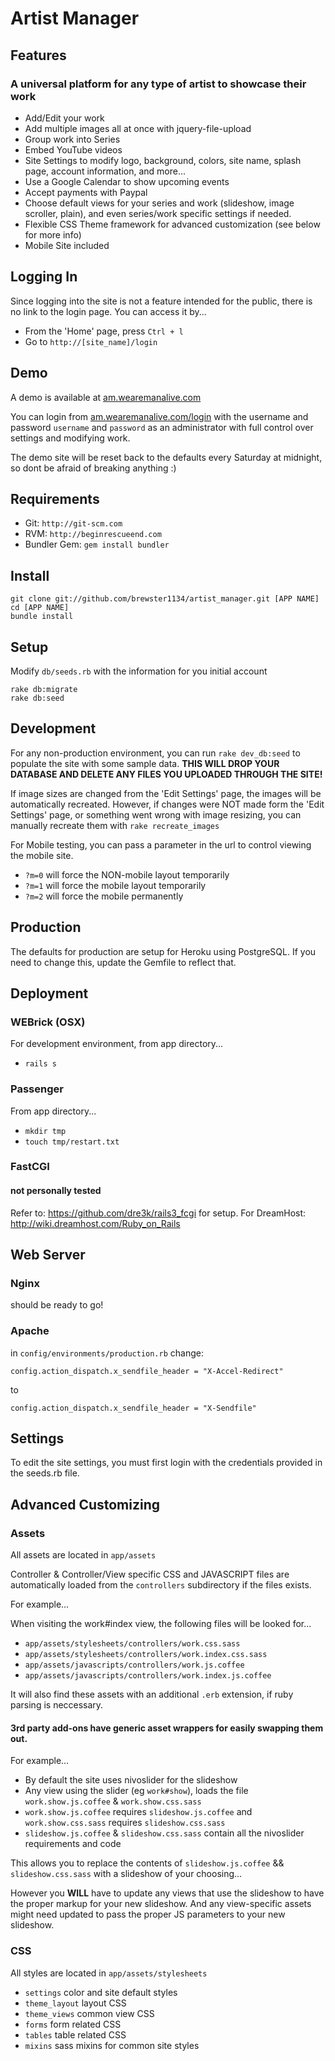 # Artist Manager

## Features

### A universal platform for any type of artist to showcase their work

+ Add/Edit your work
+ Add multiple images all at once with jquery-file-upload
+ Group work into Series
+ Embed YouTube videos
+ Site Settings to modify logo, background, colors, site name, splash page, account information, and more...
+ Use a Google Calendar to show upcoming events
+ Accept payments with Paypal 
+ Choose default views for your series and work (slideshow, image scroller, plain), and even series/work specific settings if needed.
+ Flexible CSS Theme framework for advanced customization (see below for more info)
+ Mobile Site included

## Logging In

Since logging into the site is not a feature intended for the public, there is no link to the login page.  You can access it by...

+ From the 'Home' page, press `Ctrl + l`
+ Go to `http://[site_name]/login`

## Demo

A demo is available at [am.wearemanalive.com](http://an.wearemanalive.com)

You can login from [am.wearemanalive.com/login](http://am.wearemanalive.com/login) with the username and password `username` and `password` as an administrator with full control over settings and modifying work.

The demo site will be reset back to the defaults every Saturday at midnight, so dont be afraid of breaking anything :) 

## Requirements

+ Git:          `http://git-scm.com`
+ RVM:          `http://beginrescueend.com`
+ Bundler Gem:  `gem install bundler`

## Install

```
git clone git://github.com/brewster1134/artist_manager.git [APP NAME]
cd [APP NAME]
bundle install
```

## Setup

Modify `db/seeds.rb` with the information for you initial account

```
rake db:migrate
rake db:seed
```

## Development

For any non-production environment, you can run `rake dev_db:seed` to populate the site with some sample data.
**THIS WILL DROP YOUR DATABASE AND DELETE ANY FILES YOU UPLOADED THROUGH THE SITE!**

If image sizes are changed from the 'Edit Settings' page, the images will be automatically recreated.
However, if changes were NOT made form the 'Edit Settings' page, or something went wrong with image resizing, you can manually recreate them with `rake recreate_images`

For Mobile testing, you can pass a parameter in the url to control viewing the mobile site.

+ `?m=0` will force the NON-mobile layout temporarily 
+ `?m=1` will force the mobile layout temporarily
+ `?m=2` will force the mobile permanently

## Production

The defaults for production are setup for Heroku using PostgreSQL.  If you need to change this, update the Gemfile to reflect that.

## Deployment

### WEBrick (OSX)

For development environment, from app directory...

+ `rails s`

### Passenger

From app directory...

+ `mkdir tmp`
+ `touch tmp/restart.txt`

### FastCGI
#### not personally tested

Refer to: https://github.com/dre3k/rails3_fcgi for setup.
For DreamHost: http://wiki.dreamhost.com/Ruby_on_Rails

## Web Server

### Nginx

should be ready to go!

### Apache

in `config/environments/production.rb` change:

`config.action_dispatch.x_sendfile_header = "X-Accel-Redirect"`

to

`config.action_dispatch.x_sendfile_header = "X-Sendfile"`

## Settings

To edit the site settings, you must first login with the credentials provided in the seeds.rb file.

## Advanced Customizing

### Assets

All assets are located in `app/assets`

Controller & Controller/View specific CSS and JAVASCRIPT files are automatically loaded from the `controllers` subdirectory if the files exists.

For example...

When visiting the work#index view, the following files will be looked for...

+ `app/assets/stylesheets/controllers/work.css.sass`
+ `app/assets/stylesheets/controllers/work.index.css.sass`
+ `app/assets/javascripts/controllers/work.js.coffee`
+ `app/assets/javascripts/controllers/work.index.js.coffee`

It will also find these assets with an additional `.erb` extension, if ruby parsing is neccessary.

#### 3rd party add-ons have generic asset wrappers for easily swapping them out.

For example...

+ By default the site uses nivoslider for the slideshow
+ Any view using the slider (eg `work#show`), loads the file `work.show.js.coffee` & `work.show.css.sass` 
+ `work.show.js.coffee` requires `slideshow.js.coffee` and `work.show.css.sass` requires `slideshow.css.sass` 
+ `slideshow.js.coffee` & `slideshow.css.sass` contain all the nivoslider requirements and code

This allows you to replace the contents of `slideshow.js.coffee` && `slideshow.css.sass` with a slideshow of your choosing...

However you **WILL** have to update any views that use the slideshow to have the proper markup for your new slideshow.  And any view-specific assets might need updated to pass the proper JS parameters to your new slideshow.

### CSS 

All styles are located in `app/assets/stylesheets`

+ `settings`      color and site default styles
+ `theme_layout`  layout CSS
+ `theme_views`   common view CSS
+ `forms`         form related CSS
+ `tables`        table related CSS
+ `mixins`        sass mixins for common site styles